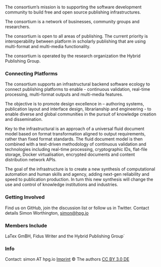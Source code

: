 
The consortium’s mission is to supporting the software development community to build free and open source publishing infrastructures.

The consortium is a network of businesses, community groups and researchers.

The consortium is open to all areas of publishing. The current priority is interoperability between platform in scholarly publishing that are using multi-format and multi-media functionality.

The consortium is operated by the research organization the Hybrid Publishing Group.

### Connecting Platforms

The consortium supports an infrastructural backend software ecology to connect publishing platforms to enable - continuous validation, real-time processing, multi-format outputs and multi-media features.
 
The objective is to promote design excellence in – authoring systems, publication layout and interface design, librarianship and engineering - to enable diverse and global communities in the pursuit of knowledge creation and dissemination.

Key to the infrastructural is an approach of a universal fluid document model based on format transformation aligned to output requirements, rather than fixed format standards. The fluid document model is then combined with a test-driven methodology of continuous validation and technologies including real-time processing, cryptographic IDs, flat-file storage, Docker virtualisation, encrypted documents and content distribution network APIs.

The goal of the infrastructure is to create a new synthesis of computational automation and human skills and agency, adding next-gen reliability and speed to publication production. In turn this new synthesis will change the use and control of knowledge institutions and industries.

### Getting Involved
Find us on GitHub, join the discussion list or follow us in Twitter. Contact details Simon Worthington, simon@hpg.io

### Members Include
LaTex GmBH, Fidus Writer and the Hybrid Publishing Group´

### Info
Contact: simon AT hpg.io [Imprint](imprint.md) © The authors [CC BY 3.0 DE](https://creativecommons.org/licenses/by/3.0/de/)
